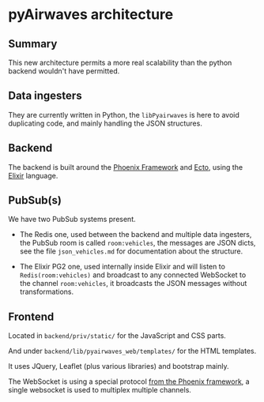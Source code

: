 # pyAirwaves architecture

## Summary
This new architecture permits a more real scalability than the python backend wouldn't have permitted.

## Data ingesters
They are currently written in Python, the `libPyairwaves` is here to avoid duplicating code, and mainly handling the JSON structures.

## Backend
The backend is built around the [Phoenix Framework](https://www.phoenixframework.org/) and [Ecto](https://github.com/elixir-ecto/ecto), using the [Elixir](https://elixir-lang.org/) language.

## PubSub(s)
We have two PubSub systems present.

- The Redis one, used between the backend and multiple data ingesters, the PubSub room is called `room:vehicles`, the messages are JSON dicts, see the file `json_vehicles.md` for documentation about the structure.

- The Elixir PG2 one, used internally inside Elixir and will listen to `Redis(room:vehicles)` and broadcast to any connected WebSocket to the channel `room:vehicles`, it broadcasts the JSON messages without transformations.

## Frontend
Located in `backend/priv/static/` for the JavaScript and CSS parts.

And under `backend/lib/pyairwaves_web/templates/` for the HTML templates.

It uses JQuery, Leaflet (plus various libraries) and bootstrap mainly.

The WebSocket is using a special protocol [from the Phoenix framework](https://hexdocs.pm/phoenix/js/), a single websocket is used to multiplex multiple channels.
